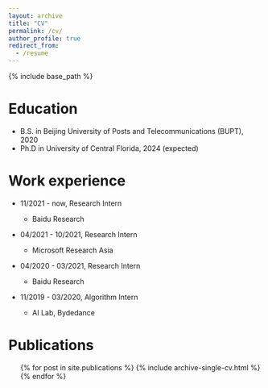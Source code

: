 ```yaml
---
layout: archive
title: "CV"
permalink: /cv/
author_profile: true
redirect_from:
  - /resume
---
```


{% include base_path %}

Education
======
* B.S. in Beijing University of Posts and Telecommunications (BUPT), 2020
* Ph.D in University of Central Florida, 2024 (expected)

Work experience
======
<!-- * Summer 2015: Research Assistant
  * Github University
  * Duties included: Tagging issues
  * Supervisor: Professor Git -->
* 11/2021 - now, Research Intern
  * Baidu Research

* 04/2021 - 10/2021, Research Intern
  * Microsoft Research Asia

* 04/2020 - 03/2021, Research Intern
  * Baidu Research

* 11/2019 - 03/2020, Algorithm Intern
  * AI Lab, Bydedance
  
<!-- Skills
======
* Skill 1
* Skill 2
  * Sub-skill 2.1
  * Sub-skill 2.2
  * Sub-skill 2.3
* Skill 3 -->

Publications
======
  <ul>{% for post in site.publications %}
    {% include archive-single-cv.html %}
  {% endfor %}</ul>
  
<!-- Talks
======
  <ul>{% for post in site.talks %}
    {% include archive-single-talk-cv.html %}
  {% endfor %}</ul> -->
  
<!-- Teaching
======
  <ul>{% for post in site.teaching %}
    {% include archive-single-cv.html %}
  {% endfor %}</ul> -->
  
<!-- Service and leadership
======
* Currently signed in to 43 different slack teams -->
